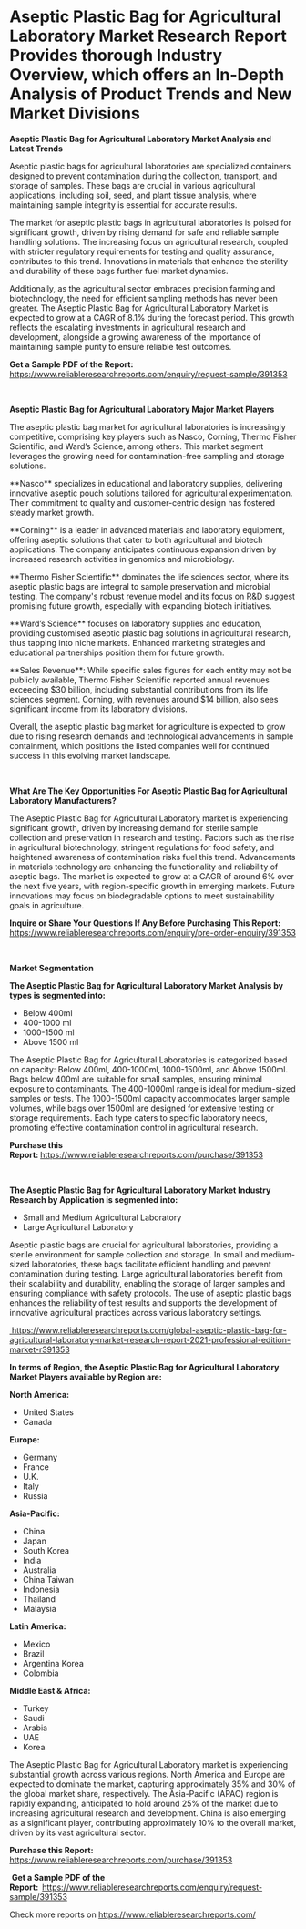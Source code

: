 <p><h1>Aseptic Plastic Bag for Agricultural Laboratory Market Research Report Provides thorough Industry Overview, which offers an In-Depth Analysis of Product Trends and New Market Divisions</h1></p><p><strong>Aseptic Plastic Bag for Agricultural Laboratory Market Analysis and Latest Trends</strong></p>
<p><p>Aseptic plastic bags for agricultural laboratories are specialized containers designed to prevent contamination during the collection, transport, and storage of samples. These bags are crucial in various agricultural applications, including soil, seed, and plant tissue analysis, where maintaining sample integrity is essential for accurate results. </p><p>The market for aseptic plastic bags in agricultural laboratories is poised for significant growth, driven by rising demand for safe and reliable sample handling solutions. The increasing focus on agricultural research, coupled with stricter regulatory requirements for testing and quality assurance, contributes to this trend. Innovations in materials that enhance the sterility and durability of these bags further fuel market dynamics. </p><p>Additionally, as the agricultural sector embraces precision farming and biotechnology, the need for efficient sampling methods has never been greater. The Aseptic Plastic Bag for Agricultural Laboratory Market is expected to grow at a CAGR of 8.1% during the forecast period. This growth reflects the escalating investments in agricultural research and development, alongside a growing awareness of the importance of maintaining sample purity to ensure reliable test outcomes.</p></p>
<p><strong>Get a Sample PDF of the Report:&nbsp;</strong> <a href="https://www.reliableresearchreports.com/enquiry/request-sample/391353?utm_campaign=2788&utm_medium=2&utm_source=Github&utm_content=ia&utm_term=29032025&utm_id=aseptic-plastic-bag-for-agricultural-laboratory">https://www.reliableresearchreports.com/enquiry/request-sample/391353</a></p>
<p>&nbsp;</p>
<p><strong>Aseptic Plastic Bag for Agricultural Laboratory Major Market Players</strong></p>
<p><p>The aseptic plastic bag market for agricultural laboratories is increasingly competitive, comprising key players such as Nasco, Corning, Thermo Fisher Scientific, and Ward’s Science, among others. This market segment leverages the growing need for contamination-free sampling and storage solutions.</p><p>**Nasco** specializes in educational and laboratory supplies, delivering innovative aseptic pouch solutions tailored for agricultural experimentation. Their commitment to quality and customer-centric design has fostered steady market growth.</p><p>**Corning** is a leader in advanced materials and laboratory equipment, offering aseptic solutions that cater to both agricultural and biotech applications. The company anticipates continuous expansion driven by increased research activities in genomics and microbiology.</p><p>**Thermo Fisher Scientific** dominates the life sciences sector, where its aseptic plastic bags are integral to sample preservation and microbial testing. The company's robust revenue model and its focus on R&D suggest promising future growth, especially with expanding biotech initiatives.</p><p>**Ward’s Science** focuses on laboratory supplies and education, providing customised aseptic plastic bag solutions in agricultural research, thus tapping into niche markets. Enhanced marketing strategies and educational partnerships position them for future growth.</p><p>**Sales Revenue**: While specific sales figures for each entity may not be publicly available, Thermo Fisher Scientific reported annual revenues exceeding $30 billion, including substantial contributions from its life sciences segment. Corning, with revenues around $14 billion, also sees significant income from its laboratory divisions.</p><p>Overall, the aseptic plastic bag market for agriculture is expected to grow due to rising research demands and technological advancements in sample containment, which positions the listed companies well for continued success in this evolving market landscape.</p></p>
<p>&nbsp;</p>
<p><strong>What Are The Key Opportunities For Aseptic Plastic Bag for Agricultural Laboratory Manufacturers?</strong></p>
<p><p>The Aseptic Plastic Bag for Agricultural Laboratory market is experiencing significant growth, driven by increasing demand for sterile sample collection and preservation in research and testing. Factors such as the rise in agricultural biotechnology, stringent regulations for food safety, and heightened awareness of contamination risks fuel this trend. Advancements in materials technology are enhancing the functionality and reliability of aseptic bags. The market is expected to grow at a CAGR of around 6% over the next five years, with region-specific growth in emerging markets. Future innovations may focus on biodegradable options to meet sustainability goals in agriculture.</p></p>
<p><strong>Inquire or Share Your Questions If Any Before Purchasing This Report:</strong> <a href="https://www.reliableresearchreports.com/enquiry/pre-order-enquiry/391353?utm_campaign=2788&utm_medium=2&utm_source=Github&utm_content=ia&utm_term=29032025&utm_id=aseptic-plastic-bag-for-agricultural-laboratory">https://www.reliableresearchreports.com/enquiry/pre-order-enquiry/391353</a></p>
<p>&nbsp;</p>
<p><strong>Market Segmentation</strong></p>
<p><strong>The Aseptic Plastic Bag for Agricultural Laboratory Market Analysis by types is segmented into:</strong></p>
<p><ul><li>Below 400ml</li><li>400-1000 ml</li><li>1000-1500 ml</li><li>Above 1500 ml</li></ul></p>
<p><p>The Aseptic Plastic Bag for Agricultural Laboratories is categorized based on capacity: Below 400ml, 400-1000ml, 1000-1500ml, and Above 1500ml. Bags below 400ml are suitable for small samples, ensuring minimal exposure to contaminants. The 400-1000ml range is ideal for medium-sized samples or tests. The 1000-1500ml capacity accommodates larger sample volumes, while bags over 1500ml are designed for extensive testing or storage requirements. Each type caters to specific laboratory needs, promoting effective contamination control in agricultural research.</p></p>
<p><strong>Purchase this Report:&nbsp;</strong><a href="https://www.reliableresearchreports.com/purchase/391353?utm_campaign=2788&utm_medium=2&utm_source=Github&utm_content=ia&utm_term=29032025&utm_id=aseptic-plastic-bag-for-agricultural-laboratory">https://www.reliableresearchreports.com/purchase/391353</a></p>
<p>&nbsp;</p>
<p><strong>The Aseptic Plastic Bag for Agricultural Laboratory Market Industry Research by Application is segmented into:</strong></p>
<p><ul><li>Small and Medium Agricultural Laboratory</li><li>Large Agricultural Laboratory</li></ul></p>
<p><p>Aseptic plastic bags are crucial for agricultural laboratories, providing a sterile environment for sample collection and storage. In small and medium-sized laboratories, these bags facilitate efficient handling and prevent contamination during testing. Large agricultural laboratories benefit from their scalability and durability, enabling the storage of larger samples and ensuring compliance with safety protocols. The use of aseptic plastic bags enhances the reliability of test results and supports the development of innovative agricultural practices across various laboratory settings.</p></p>
<p><a href="https://www.reliableresearchreports.com/global-aseptic-plastic-bag-for-agricultural-laboratory-market-research-report-2021-professional-edition-market-r391353?utm_campaign=2788&utm_medium=2&utm_source=Github&utm_content=ia&utm_term=29032025&utm_id=aseptic-plastic-bag-for-agricultural-laboratory">&nbsp;https://www.reliableresearchreports.com/global-aseptic-plastic-bag-for-agricultural-laboratory-market-research-report-2021-professional-edition-market-r391353</a></p>
<p><strong>In terms of Region, the Aseptic Plastic Bag for Agricultural Laboratory Market Players available by Region are:</strong></p>
<p>
    <p> <strong> North America: </strong>
        <ul>
            <li>United States</li>
            <li>Canada</li>
        </ul>
        </p> 
    <p> <strong> Europe: </strong>
        <ul>
            <li>Germany</li>
            <li>France</li>
            <li>U.K.</li>
            <li>Italy</li>
            <li>Russia</li>
        </ul>
        </p> 
    <p> <strong> Asia-Pacific: </strong>
        <ul>
            <li>China</li>
            <li>Japan</li>
            <li>South Korea</li>
            <li>India</li>
            <li>Australia</li>
            <li>China Taiwan</li>
            <li>Indonesia</li>
            <li>Thailand</li>
            <li>Malaysia</li>
        </ul>
        </p> 
    <p> <strong> Latin America: </strong>
        <ul>
            <li>Mexico</li>
            <li>Brazil</li>
            <li>Argentina Korea</li>
            <li>Colombia</li>
        </ul>
        </p> 
    <p> <strong> Middle East & Africa: </strong>
        <ul>
            <li>Turkey</li>
            <li>Saudi</li>
            <li>Arabia</li>
            <li>UAE</li>
            <li>Korea</li>
        </ul>
    </p>
    </p>
<p><p>The Aseptic Plastic Bag for Agricultural Laboratory market is experiencing substantial growth across various regions. North America and Europe are expected to dominate the market, capturing approximately 35% and 30% of the global market share, respectively. The Asia-Pacific (APAC) region is rapidly expanding, anticipated to hold around 25% of the market due to increasing agricultural research and development. China is also emerging as a significant player, contributing approximately 10% to the overall market, driven by its vast agricultural sector.</p></p>
<p><strong>Purchase this Report: </strong><a href="https://www.reliableresearchreports.com/purchase/391353?utm_campaign=2788&utm_medium=2&utm_source=Github&utm_content=ia&utm_term=29032025&utm_id=aseptic-plastic-bag-for-agricultural-laboratory">https://www.reliableresearchreports.com/purchase/391353</a></p>
<p>&nbsp;<strong>Get a Sample PDF of the Report:&nbsp;&nbsp;</strong><a href="https://www.reliableresearchreports.com/enquiry/request-sample/391353?utm_campaign=2788&utm_medium=2&utm_source=Github&utm_content=ia&utm_term=29032025&utm_id=aseptic-plastic-bag-for-agricultural-laboratory">https://www.reliableresearchreports.com/enquiry/request-sample/391353</a></p>
<p><strong></strong></p>
<p>Check more reports on <a href="https://www.reliableresearchreports.com/?utm_campaign=2788&utm_medium=2&utm_source=Github&utm_content=ia&utm_term=29032025&utm_id=aseptic-plastic-bag-for-agricultural-laboratory">https://www.reliableresearchreports.com/</a></p>